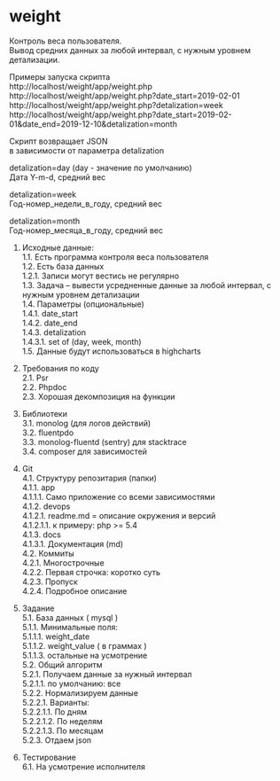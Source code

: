 # weight
Контроль веса пользователя.  
Вывод средних данных за любой интервал, с нужным уровнем детализации.  

Примеры запуска скрипта  
http://localhost/weight/app/weight.php  
http://localhost/weight/app/weight.php?date_start=2019-02-01  
http://localhost/weight/app/weight.php?detalization=week  
http://localhost/weight/app/weight.php?date_start=2019-02-01&date_end=2019-12-10&detalization=month  

Скрипт возвращает JSON  
в зависимости от параметра detalization  

detalization=day (day - значение по умолчанию)  
Дата Y-m-d, средний вес  

detalization=week  
Год-номер_недели_в_году, средний вес  

detalization=month  
Год-номер_месяца_в_году, средний вес  


1. Исходные данные:  
1.1. Есть программа контроля веса пользователя  
1.2. Есть база данных  
1.2.1. Записи могут вестись не регулярно  
1.3. Задача – вывести усредненные данные за любой интервал, с нужным уровнем детализации  
1.4. Параметры (опциональные)  
1.4.1. date_start  
1.4.2. date_end  
1.4.3. detalization  
1.4.3.1. set of (day, week, month)  
1.5. Данные будут использоваться в highcharts  

2. Требования по коду  
2.1. Psr  
2.2. Phpdoc  
2.3. Хорошая декомпозиция на функции  

3. Библиотеки  
3.1. monolog (для логов действий)  
3.2. fluentpdo  
3.3. monolog-fluentd (sentry) для stacktrace  
3.4. composer для зависимостей  

4. Git  
4.1. Структуру репозитария (папки)  
4.1.1. app  
4.1.1.1. Само приложение со всеми зависимостями  
4.1.2. devops  
4.1.2.1. readme.md = описание окружения и версий  
4.1.2.1.1. к примеру: php >= 5.4  
4.1.3. docs  
4.1.3.1. Документация (md)  
4.2. Коммиты  
4.2.1. Многострочные  
4.2.2. Первая строчка: коротко суть  
4.2.3. Пропуск  
4.2.4. Подробное описание  

5. Задание  
5.1. База данных ( mysql )  
5.1.1. Минимальные поля:  
5.1.1.1. weight_date  
5.1.1.2. weight_value ( в граммах )  
5.1.1.3. остальные на усмотрение  
5.2. Общий алгоритм  
5.2.1. Получаем данные за нужный интервал  
5.2.1.1. по умолчанию: все  
5.2.2. Нормализируем данные  
5.2.2.1. Варианты:  
5.2.2.1.1. По дням  
5.2.2.1.2. По неделям  
5.2.2.1.3. По месяцам  
5.2.3. Отдаем json  

6. Тестирование  
6.1. На усмотрение исполнителя  
